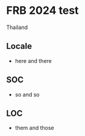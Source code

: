 # FRB 2024 test  

Thailand

## Locale

- here and there

## SOC

- so and so

## LOC

- them and those
